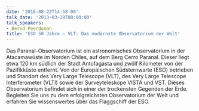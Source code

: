 ```yaml
---
date: '2016-08-22T14:58:00'
talk_date: '2013-03-29T00:00:00'
talk_speakers:
- Bernd Peerdeman
title: 'ESO 50 Jahre – VLT: Das modernste Observatorium der Welt'
---
```

Das Paranal-Observatorium ist ein astronomisches Observatorium in der Atacamawüste im Norden Chiles, auf dem Berg Cerro Paranal. Dieser liegt etwa 120 km südlich der Stadt Antofagasta und zwölf Kilometer von der Pazifikküste entfernt. Von der Europäischen Südsternwarte (ESO) betrieben und Standort des Very Large Telescope (VLT), des Very Large Telescope Interferometer (VLTI) sowie der Surveyteleskope VISTA und VST. Dieses Observatorium befindet sich in einer der trockensten Gegenden der Erde. Begleiten Sie uns zu dem erfolgreichsten Observatorium der Welt und erfahren Sie wissenswertes über das Flaggschiff der ESO.

